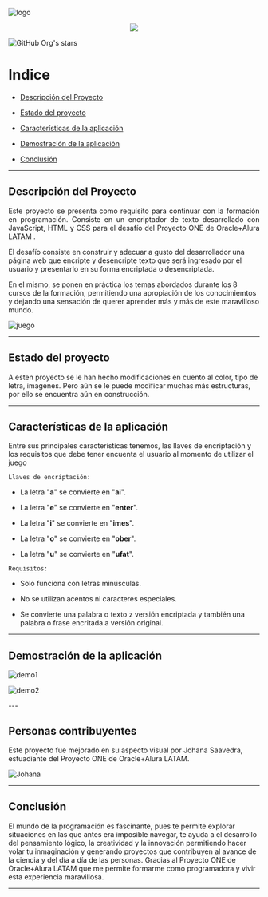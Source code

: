 ![logo](https://github.com/user-attachments/assets/09dab61f-811e-4a63-9392-7544da1d64df)

 <p align="center">
   <img src="https://img.shields.io/badge/STATUS-EN%20DESAROLLO-green">   
 </p> 

![GitHub Org's stars](https://img.shields.io/github/stars/camilafernanda?style=social)

# Indice 

- [Descripción del Proyecto](#descripción-del-proyecto)

- [Estado del proyecto](#estado-del-proyecto)

- [Características de la aplicación](#características-de-la-aplicación)

- [Demostración de la aplicación](#demostración-de-la-aplicación)

- [Conclusión](#conclusión)

---

## Descripción del Proyecto 

<p align="justify">
 Este proyecto se presenta como requisito para continuar con la formación en programación. Consiste en un encriptador de texto desarrollado con JavaScript, HTML y CSS para el desafío del Proyecto ONE de Oracle+Alura LATAM .

 El desafío consiste en construir y adecuar a gusto del desarrollador una página web que encripte y desencripte texto que será ingresado por el usuario y presentarlo en su forma encriptada o desencriptada.

 En el mismo, se ponen en práctica los temas abordados durante los 8 cursos de la formación, permitiendo una apropiación de los conocimiemtos y dejando una sensación de querer aprender más y más de este maravilloso mundo.

![juego](https://github.com/user-attachments/assets/878b0bca-8712-4db6-a508-9cc9922e4c5f)

</p>

---

## Estado del proyecto

A esten proyecto se le han hecho modificaciones en cuento al color, tipo de letra, imagenes. Pero aún se le puede modificar muchas más estructuras, por ello se encuentra aún en construcción.

---

## Características de la aplicación

Entre sus principales caracteristicas tenemos, las llaves de encriptación y los requisitos que debe tener encuenta el usuario al momento de utilizar el juego

`Llaves de encriptación: ` 

- La letra "**a**" se convierte en "**ai**".

- La letra "**e**" se convierte en "**enter**".

- La letra "**i**" se convierte en "**imes**".

- La letra "**o**" se convierte en "**ober**".

- La letra "**u**" se convierte en "**ufat**".

`Requisitos:`

- Solo funciona con letras minúsculas.

- No se utilizan acentos ni caracteres especiales.

- Se convierte una palabra o texto z versión encriptada y también una palabra o frase encritada a versión original.

---

## Demostración de la aplicación

 <p align="center">

![demo1](https://github.com/user-attachments/assets/b311dc4e-75a7-4099-9518-60d910d24a79)


![demo2](https://github.com/user-attachments/assets/5679db8f-a439-4994-8541-b246ca2ed2f3)


</p>
---

## Personas contribuyentes

Este proyecto fue mejorado en su aspecto visual por Johana Saavedra, estuadiante del Proyecto ONE de Oracle+Alura LATAM.

![Johana](https://github.com/user-attachments/assets/38dff73c-fe26-44e3-a8cd-844edc62c4a6)

---

## Conclusión

El mundo de la programación es fascinante, pues te permite explorar situaciones en las que antes era imposible navegar, te ayuda a el desarrollo del pensamiento lógico, la creatividad y la innovación permitiendo hacer volar tu inmaginación y generando proyectos que contribuyen al avance de la ciencia y del día a día de las personas.
Gracias al Proyecto ONE de Oracle+Alura LATAM que me permite formarme como programadora y vivir esta experiencia maravillosa.

---
